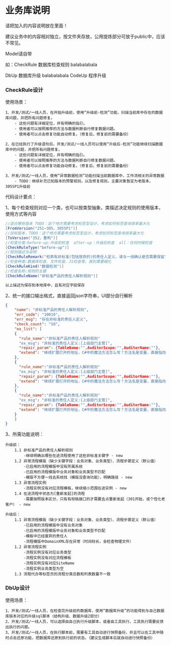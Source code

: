 ﻿# 业务库说明
请把加入的内容说明放在里面！

建议业务中的内容相对独立，按文件夹存放，公用提炼部分可放于public中，应该不常见。

Model请自带

如：CheckRule 数据库检查规则  balabalabala

DbUp 数据库升级 balabalabala
CodeUp 程序升级




### CheckRule设计
使用场景：
     
    1、开发/测试/一线人员，在开始升级前，使用“升级前-检测”功能，扫描当前库中存在的数据库问题，并把所有问题修复。
        - 这些问题有详细定位，并有明确的指引。
        - 使用者可以按照推荐的方法与数据判断自行修复数据问题。
        - 使用者可以点击修复功能自动修复。（修复后，修复前的需要备份）
        
    2、在已经执行了升级语句后，开发/测试/一线人员可以使用“升级后-检测”功能继续扫描数据库中的问题，并把所有问题修复。
        - 这些问题有详细定位，并有明确的指引。
        - 使用者可以按照推荐的方法与数据判断自行修复数据问题。
        - 使用者可以点击修复功能自动修复。（修复后，修复前的需要备份）

    3、开发/测试/一线人员，使用“异常数据检测”功能扫描当前数据库中，工作流相关的异常数据
        - TODO：继续补充已知版本的预警规则，以及修复规则，主要对象暂定为老版本，305SP1升级前

代码设计要点：

1、每个检查规则对应一个类，也可以按类型抽象，类描述决定规则的使用版本，使用方式等内容
````C#  描述
//适合哪些版本 TODO：这个地方需要考虑标签型设计，考虑如何标签查询效率最大化
[FromVersion("251~305，305SP1")]
//目标版本，TODO：这个地方需要考虑标签型设计，考虑如何标签查询效率最大化
[ToVersion("352，重构")]     
//检查分类:before-up:升级前检查  after-up：升级后检查  all：任何时候检查   
[CheckRuleType("before-up")]   
//规则描述与说明     
[CheckRuleRemark("检索有非标准(包括放弃的)的责任人定义，请与一线确认是否需要保留")]
//检查种类:数据库检查、文件检查、JS检查等，类别需要细化
[CheckRuleKind("数据检测")]
//检查名称:规则的主键
[CheckRuleName("非标准产品的责任人解析规则")]

以上描述为保存到本地库中，且有对应字段保存
````

2、统一的接口输出格式，直接返回json字符串，UI部分自行解析
````json
{
    "name": "非标准产品的责任人解析规则",
    "err_code": "10010",
    "err_msg": "存在非标准的责任人定义",
    "check_count": "50",
    "ex_list": [
    {
      "rule_name":"非标准产品的责任人解析规则"
      "ex_msg": "非标准的责任人定义:[上级部门主管]",
      "repair_param": {TableName:"",AuditorScope:"",AuditorName:""},
      "extend": "继续扩展打开的地址，C#中的魔法方法怎么写？方法名是变量，直接指向方法"
    },
    {
      "rule_name":"非标准产品的责任人解析规则"
      "ex_msg": "非标准的责任人定义:[上级部门主管]",
      "repair_param": {TableName:"",AuditorScope:"",AuditorName:""},
      "extend": "继续扩展打开的地址，C#中的魔法方法怎么写？方法名是变量，直接指向方法"
    },
    {
      "rule_name":"非标准产品的责任人解析规则"
      "ex_msg": "非标准的责任人定义:[上级部门主管]",
      "repair_param": {TableName:"",AuditorScope:"",AuditorName:""},
      "extend": "继续扩展打开的地址，C#中的魔法方法怎么写？方法名是变量，直接指向方法"
    }
    ]
}
````

3、所需功能说明：

    升级前：
        1.1 非标准产品的责任人解析规则
            -继续明确出哪些在途流程使用了这些非标准关键字 - new
        1.2 异常流程模版（缺少关键字段：业务对象、业务类型）、流程步骤定义（默认值）
            -已启用的流程模版中没有所属系统
            -已启用的流程模版中业务对象和业务类型不匹配
            -模版不方便一线去系统找（模版没查询功能），明确路径 - new
        1.3 异常流程实例
            -流程实例没有对应流程模板，继续缩小范围在途实例 - new
        1.4 在途流程中状态为[重新发起]的流程   
            -需要按照版本区分，只有有校稿接口的才需要去点重新发起（301开始，或个性化老客户） - new

    升级后：
        1.1 异常流程模版（缺少关键字段：业务对象、业务类型）、流程步骤定义（默认值）
            -已启用的流程模版中没有业务对象
            -已启用的流程模版中业务对象和业务类型不匹配
            -模板中已经废弃的责任人
            -流程模版中DomainXML存在异常（时间较长，会检查物理文件）
        1.2 异常流程实例
            -流程实例没有对应业务类型
            -流程实例没有对应流程模板
            -流程实例没有对应SiteName
            -流程实例业务类型为空
        1.3 流程代办等标签页的流程分类总数和列表数量不一致

### DbUp设计

使用场景：

    1、开发/测试/一线人员，在检查完升级前的数据库，使用“数据库升级”的功能得到与自己数据库版本对应的升级sql脚本（结构升级、数据升级2部分）
    2、开发/测试/一线人员，可以选择由自己执行升级脚本，或者由工具执行，工具执行需要反馈出执行的问题。
    3、开发/测试/一线人员，在执行脚本前，需要有工具自动进行快照备份，并且可以在工具中随时点击还原功能，把数据库还原到执行前的状态。（建议生成脚本后就自动进行快照备份）

